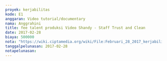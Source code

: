 ```yaml
---
proyek: kerjabilitas
kode: E1
anggaran: Video tutorial/documentary
nama: Anggrahini
title: fee talent produksi Video Shandy - Staff Trust and Clean
date: 2017-02-28
biaya: 500000
nota: "https://wiki.ciptamedia.org/wiki/File:Februari_28_2017_kerjabilitas_E1_fee_talent_shandy_inok532.jpg"
tanggalpelunasan: 2017-02-28
notapelunasan:
---
```

